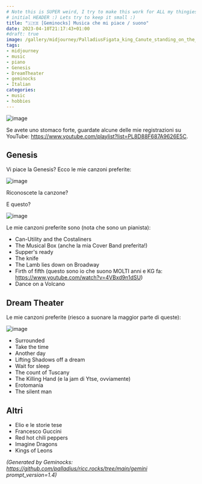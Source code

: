 ```yaml
---
# Note this is SUPER weird, I try to make this work for ALL my thingies so there might be some behavioural clatches in the
# initial HEADER :) Lets try to keep it small :)
title: "🇮🇹♊ [Geminocks] Musica che mi piace / suono"
date: 2023-04-10T21:17:43+01:00
#draft: true
image: /gallery/midjourney/PalladiusFigata_king_Canute_standing_on_the_shore_and_speaking__dd781f09-c2c5-48bd-9e1c-d6bcbed9bd6a.png
tags:
- midjourney
- music
- piano
- Genesis
- DreamTheater
- geminocks
- Italian
categories:
- music
- hobbies
---
```


![image](/gallery/midjourney/PalladiusFigata_Floor_plan_sketch_watercolor_style_grand_piano_7023fc60-189f-4f02-83dd-b7df0974f25e.png)

Se avete uno stomaco forte, guardate alcune delle mie registrazioni su YouTube: <https://www.youtube.com/playlist?list=PL8D88F687A9626E5C>.

## Genesis

Vi piace la Genesis? Ecco le mie canzoni preferite:

![image](/gallery/midjourney/PalladiusFigata_king_Canute_standing_on_the_shore_and_speaking__dd781f09-c2c5-48bd-9e1c-d6bcbed9bd6a.png)

Riconoscete la canzone?

E questo?

![image](/gallery/midjourney/PalladiusFigata_a_beautiful_white_lamb_lies_down_Broadway_New_Y_10a1c643-4ca8-4c40-96fb-9cb3465f73bc.png)

Le mie canzoni preferite sono (nota che sono un pianista):

* Can-Utility and the Costaliners
* The Musical Box (anche la mia Cover Band preferita!)
* Supper's ready
* The knife
* The Lamb lies down on Broadway
* Firth of fifth (questo sono io che suono MOLTI anni e KG fa: <https://www.youtube.com/watch?v=4VBxd9n1dSU>)
* Dance on a Volcano

## Dream Theater

Le mie canzoni preferite (riesco a suonare la maggior parte di queste):

![image](/gallery/midjourney/JPetrucci%20painting.png)

* Surrounded
* Take the time
* Another day
* Lifting Shadows off a dream
* Wait for sleep
* The count of Tuscany
* The Killing Hand (e la jam di Ytse, ovviamente)
* Erotomania
* The silent man

## Altri

* Elio e le storie tese
* Francesco Guccini
* Red hot chili peppers
* Imagine Dragons
* Kings of Leons


*(Generated by Geminocks: https://github.com/palladius/ricc.rocks/tree/main/gemini prompt_version=1.4)*